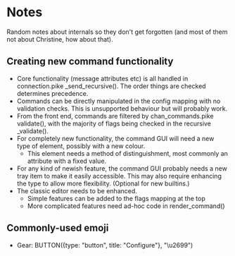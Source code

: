 Notes
=====

Random notes about internals so they don't get forgotten
(and most of them not about Christine, how about that).

Creating new command functionality
----------------------------------

* Core functionality (message attributes etc) is all handled in connection.pike
  _send_recursive(). The order things are checked determines precedence.
* Commands can be directly manipulated in the config mapping with no
  validation checks. This is unsupported behaviour but will probably work.
* From the front end, commands are filtered by chan_commands.pike validate(),
  with the majority of flags being checked in the recursive _validate().
* For completely new functionality, the command GUI will need a new type of
  element, possibly with a new colour.
  - This element needs a method of distinguishment, most commonly an attribute
    with a fixed value.
* For any kind of newish feature, the command GUI probably needs a new tray
  item to make it easily accessible. This may also require enhancing the
  type to allow more flexibility. (Optional for new builtins.)
* The classic editor needs to be enhanced.
  - Simple features can be added to the flags mapping at the top
  - More complicated features need ad-hoc code in render_command()


Commonly-used emoji
-------------------

* Gear: BUTTON({type: "button", title: "Configure"}, "\u2699")
